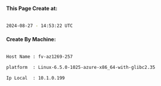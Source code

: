 
   
#### This Page Create at:

```bash

2024-08-27 - 14:53:22 UTC

```

#### Create By Machine:

```bash

Host Name : fv-az1269-257

platform  : Linux-6.5.0-1025-azure-x86_64-with-glibc2.35

Ip Local  : 10.1.0.199

```

